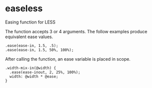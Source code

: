 easeless
========

Easing function for LESS

The function accepts 3 or 4 arguments. The follow examples produce equivalent ease values.

    .ease(ease-in, 1.5, .5);
    .ease(ease-in, 1.5, 50%, 100%);
    
After calling the function, an ease variable is placed in scope.

    .width-mix-in(@width) {
      .ease(ease-inout, 2, 25%, 100%);
      width: @width * @ease;
    }

